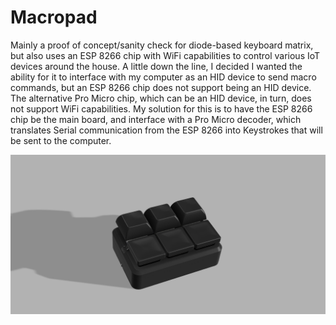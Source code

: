 # Macropad

Mainly a proof of concept/sanity check for diode-based keyboard matrix, but also uses an ESP 8266 chip with WiFi capabilities to control various IoT devices around the house. A little down the line, I decided I wanted the ability for it to interface with my computer as an HID device to send macro commands, but an ESP 8266 chip does not support being an HID device. The alternative Pro Micro chip, which can be an HID device, in turn, does not support WiFi capabilities. My solution for this is to have the ESP 8266 chip be the main board, and interface with a Pro Micro decoder, which translates Serial communication from the ESP 8266 into Keystrokes that will be sent to the computer.

![alt text](https://github.com/at1047/macropad/blob/main/Assets/Macropad%20v19.png)
